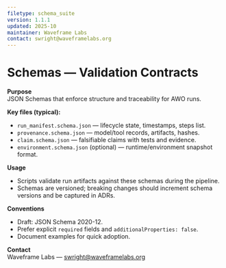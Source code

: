 ```yaml
---
filetype: schema_suite
version: 1.1.1
updated: 2025-10
maintainer: Waveframe Labs
contact: swright@waveframelabs.org
---
```

# Schemas — Validation Contracts

**Purpose**  
JSON Schemas that enforce structure and traceability for AWO runs.

**Key files (typical):**
- `run_manifest.schema.json` — lifecycle state, timestamps, steps list.
- `provenance.schema.json` — model/tool records, artifacts, hashes.
- `claim.schema.json` — falsifiable claims with tests and evidence.
- `environment.schema.json` (optional) — runtime/environment snapshot format.

**Usage**
- Scripts validate run artifacts against these schemas during the pipeline.
- Schemas are versioned; breaking changes should increment schema versions and be captured in ADRs.

**Conventions**
- Draft: JSON Schema 2020-12.
- Prefer explicit `required` fields and `additionalProperties: false`.
- Document examples for quick adoption.

**Contact**  
Waveframe Labs — swright@waveframelabs.org
